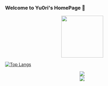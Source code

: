 ### Welcome to Yu0ri's HomePage 👋

<!--  GitHub 统计卡片-->
<div align="center">
    <img height="137px" src="https://github-readme-stats.vercel.app/api?username=Yu0ri&hide_title=true&hide_border=true&show_icons=trueline_height=21&theme=blueberry" />
</div>

<!--  编程语言使用-->
[![Top Langs](https://github-readme-stats.vercel.app/api/top-langs/?username=Yu0ri&layout=compact)](https://github.com/anuraghazra/github-readme-stats)

<!--  奖杯-->
<div align="center">
  <img  src="https://github-profile-trophy.vercel.app/?username=Yu0ri&theme=gruvbox&row=1&column=7&no-frame=true&no-bg=true" />
</div>

<!--  活动轨迹-->
<div align="center">
    <img src="https://activity-graph.herokuapp.com/graph?username=Yu0ri&theme=xcode" />
</div>
